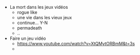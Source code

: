 - La mort dans les jeux vidéos
	- rogue like
	- une vie dans les vieux jeux
	- continue... Y-N
	- permadeath
	- ..
- Faire un jeu vidéo
	- https://www.youtube.com/watch?v=XtQMytORBmM&t=3s
	- 